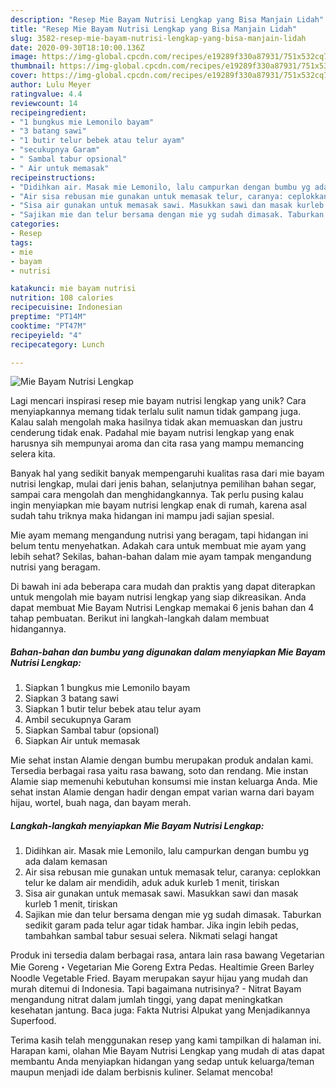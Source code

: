 ```yaml
---
description: "Resep Mie Bayam Nutrisi Lengkap yang Bisa Manjain Lidah"
title: "Resep Mie Bayam Nutrisi Lengkap yang Bisa Manjain Lidah"
slug: 3582-resep-mie-bayam-nutrisi-lengkap-yang-bisa-manjain-lidah
date: 2020-09-30T18:10:00.136Z
image: https://img-global.cpcdn.com/recipes/e19289f330a87931/751x532cq70/mie-bayam-nutrisi-lengkap-foto-resep-utama.jpg
thumbnail: https://img-global.cpcdn.com/recipes/e19289f330a87931/751x532cq70/mie-bayam-nutrisi-lengkap-foto-resep-utama.jpg
cover: https://img-global.cpcdn.com/recipes/e19289f330a87931/751x532cq70/mie-bayam-nutrisi-lengkap-foto-resep-utama.jpg
author: Lulu Meyer
ratingvalue: 4.4
reviewcount: 14
recipeingredient:
- "1 bungkus mie Lemonilo bayam"
- "3 batang sawi"
- "1 butir telur bebek atau telur ayam"
- "secukupnya Garam"
- " Sambal tabur opsional"
- " Air untuk memasak"
recipeinstructions:
- "Didihkan air. Masak mie Lemonilo, lalu campurkan dengan bumbu yg ada dalam kemasan"
- "Air sisa rebusan mie gunakan untuk memasak telur, caranya: ceplokkan telur ke dalam air mendidih, aduk aduk kurleb 1 menit, tiriskan"
- "Sisa air gunakan untuk memasak sawi. Masukkan sawi dan masak kurleb 1 menit, tiriskan"
- "Sajikan mie dan telur bersama dengan mie yg sudah dimasak. Taburkan sedikit garam pada telur agar tidak hambar. Jika ingin lebih pedas, tambahkan sambal tabur sesuai selera. Nikmati selagi hangat"
categories:
- Resep
tags:
- mie
- bayam
- nutrisi

katakunci: mie bayam nutrisi 
nutrition: 108 calories
recipecuisine: Indonesian
preptime: "PT14M"
cooktime: "PT47M"
recipeyield: "4"
recipecategory: Lunch

---
```



![Mie Bayam Nutrisi Lengkap](https://img-global.cpcdn.com/recipes/e19289f330a87931/751x532cq70/mie-bayam-nutrisi-lengkap-foto-resep-utama.jpg)

Lagi mencari inspirasi resep mie bayam nutrisi lengkap yang unik? Cara menyiapkannya memang tidak terlalu sulit namun tidak gampang juga. Kalau salah mengolah maka hasilnya tidak akan memuaskan dan justru cenderung tidak enak. Padahal mie bayam nutrisi lengkap yang enak harusnya sih mempunyai aroma dan cita rasa yang mampu memancing selera kita.

Banyak hal yang sedikit banyak mempengaruhi kualitas rasa dari mie bayam nutrisi lengkap, mulai dari jenis bahan, selanjutnya pemilihan bahan segar, sampai cara mengolah dan menghidangkannya. Tak perlu pusing kalau ingin menyiapkan mie bayam nutrisi lengkap enak di rumah, karena asal sudah tahu triknya maka hidangan ini mampu jadi sajian spesial.

Mie ayam memang mengandung nutrisi yang beragam, tapi hidangan ini belum tentu menyehatkan. Adakah cara untuk membuat mie ayam yang lebih sehat? Sekilas, bahan-bahan dalam mie ayam tampak mengandung nutrisi yang beragam.


Di bawah ini ada beberapa cara mudah dan praktis yang dapat diterapkan untuk mengolah mie bayam nutrisi lengkap yang siap dikreasikan. Anda dapat membuat Mie Bayam Nutrisi Lengkap memakai 6 jenis bahan dan 4 tahap pembuatan. Berikut ini langkah-langkah dalam membuat hidangannya.

<!--inarticleads1-->

##### Bahan-bahan dan bumbu yang digunakan dalam menyiapkan Mie Bayam Nutrisi Lengkap:

1. Siapkan 1 bungkus mie Lemonilo bayam
1. Siapkan 3 batang sawi
1. Siapkan 1 butir telur bebek atau telur ayam
1. Ambil secukupnya Garam
1. Siapkan  Sambal tabur (opsional)
1. Siapkan  Air untuk memasak


Mie sehat instan Alamie dengan bumbu merupakan produk andalan kami. Tersedia berbagai rasa yaitu rasa bawang, soto dan rendang. Mie instan Alamie siap memenuhi kebutuhan konsumsi mie instan keluarga Anda. Mie sehat instan Alamie dengan hadir dengan empat varian warna dari bayam hijau, wortel, buah naga, dan bayam merah. 

<!--inarticleads2-->

##### Langkah-langkah menyiapkan Mie Bayam Nutrisi Lengkap:

1. Didihkan air. Masak mie Lemonilo, lalu campurkan dengan bumbu yg ada dalam kemasan
1. Air sisa rebusan mie gunakan untuk memasak telur, caranya: ceplokkan telur ke dalam air mendidih, aduk aduk kurleb 1 menit, tiriskan
1. Sisa air gunakan untuk memasak sawi. Masukkan sawi dan masak kurleb 1 menit, tiriskan
1. Sajikan mie dan telur bersama dengan mie yg sudah dimasak. Taburkan sedikit garam pada telur agar tidak hambar. Jika ingin lebih pedas, tambahkan sambal tabur sesuai selera. Nikmati selagi hangat


Produk ini tersedia dalam berbagai rasa, antara lain rasa bawang Vegetarian Mie Goreng・Vegetarian Mie Goreng Extra Pedas. Healtimie Green Barley Noodle Vegetable Fried. Bayam merupakan sayur hijau yang mudah dan murah ditemui di Indonesia. Tapi bagaimana nutrisinya? - Nitrat Bayam mengandung nitrat dalam jumlah tinggi, yang dapat meningkatkan kesehatan jantung. Baca juga: Fakta Nutrisi Alpukat yang Menjadikannya Superfood. 

Terima kasih telah menggunakan resep yang kami tampilkan di halaman ini. Harapan kami, olahan Mie Bayam Nutrisi Lengkap yang mudah di atas dapat membantu Anda menyiapkan hidangan yang sedap untuk keluarga/teman maupun menjadi ide dalam berbisnis kuliner. Selamat mencoba!
